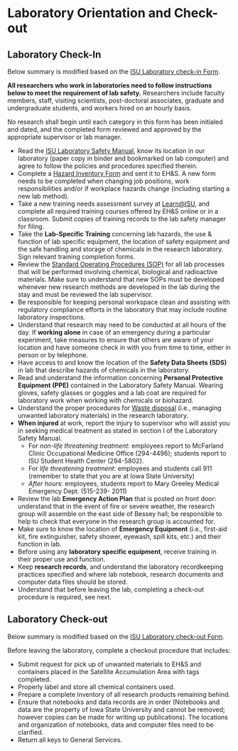 # Laboratory Orientation and Check-out

## Laboratory Check-In

Below summary is modified based on the [ISU Laboratory check-in Form](http://www.ehs.iastate.edu/sites/default/files/uploads/forms/LabCheckin.pdf).

**All researchers who work in laboratories need to follow instructions below to meet the requirement of lab safety.** Researchers include faculty members, staff, visiting scientists, post-doctoral associates, graduate and undergraduate students, and workers hired on an hourly basis. 

No research shall begin until each category in this form has been initialed and dated, and the completed form reviewed and approved by the appropriate supervisor or lab manager.

* Read the [ISU Laboratory Safety Manual](http://www.ehs.iastate.edu/publications/manuals/labsm.pdf), know its location in our laboratory (paper copy in binder and bookmarked on lab computer) and agree to follow the policies and procedures specified therein.
* Complete a [Hazard Inventory Form](http://www.ehs.iastate.edu/sites/default/files/uploads/forms/hazardinventory.pdf) and sent it to EH&S. A new form needs to be completed when changing job positions, work responsibilities and/or if workplace hazards change (including starting a new lab method).
* Take a new training needs assessment survey at [Learn@ISU](https://www.ehs.iastate.edu/my-eh-s/training), and complete all required training courses offered by EH&S online or in a classroom. Submit copies of training records to the lab safety manager for filing.
* Take the **Lab-Specific Training** concerning lab hazards, the use & function of lab specific equipment, the location of safety equipment and the safe handling and storage of chemicals in the research laboratory. Sign relevant training completion forms.
* Review the [Standard Operating Procedures (SOP)](SOP/README.md) for all lab processes that will be performed involving chemical, biological and radioactive materials. Make sure to understand that new SOPs must be developed whenever new research methods are developed in the lab during the stay and must be reviewed the lab supervisor.
* Be responsible for keeping personal workspace clean and assisting with regulatory compliance efforts in the laboratory that may include routine laboratory inspections.
* Understand that research may need to be conducted at all hours of the day. If **working alone** in case of an emergency during a particular experiment, take measures to ensure that others are aware of your location and have someone check in with you from time to time, either in person or by telephone.
* Have access to and know the location of the **Safety Data Sheets (SDS)** in lab that describe hazards of chemicals in the laboratory.
* Read and understand the information concerning **Personal Protective Equipment (PPE)** contained in the Laboratory Safety Manual. Wearing gloves, safety glasses or goggles and a lab coat are required for laboratory work when working with chemicals or biohazard.
* Understand the proper procedures for [Waste disposal](wasteDisposal.md) (i.e., managing unwanted laboratory materials) in the research laboratory.
* **When injured** at work, report the injury to supervisor who will assist you in seeking medical treatment as stated in section I of the Laboratory Safety Manual.
    * For *non-life threatening treatment*: employees report to McFarland Clinic Occupational Medicine Office (294-4496); students report to ISU Student Health Center (294-5802).
    * For *life threatening treatment*: employees and students call 911 (remember to state that you are at Iowa State University)
    * *After hours*: employees, students report to Mary Greeley Medical Emergency Dept. (515-239- 2011)
* Review the lab **Emergency Action Plan** that is posted on front door: understand that in the event of fire or severe weather, the research group will assemble on the east side of Bessey hall; be responsible to help to check that everyone in the research group is accounted for.
* Make sure to know the location of **Emergency Equipment** (i.e., first-aid kit, fire extinguisher, safety shower, eyewash, spill kits, etc.) and their function in lab.
* Before using any **laboratory specific equipment**, receive training in their proper use and function.
* Keep **research records**, and understand the laboratory recordkeeping practices specified and where lab notebook, research documents and computer data files should be stored.
* Understand that before leaving the lab, completing a check-out procedure is required, see next.

## Laboratory Check-out
Below summary is modified based on the [ISU Laboratory check-out Form](http://www.ehs.iastate.edu/forms/LabCheckout.pdf).

Before leaving the laboratory, complete a checkout procedure that includes:

* Submit request for pick up of unwanted materials to EH&S and containers placed in the Satellite Accumulation Area with tags completed.
* Properly label and store all chemical containers used.
* Prepare a complete inventory of all research products remaining behind.
* Ensure that notebooks and data records are in order (Notebooks and data are the property of Iowa State University and cannot be removed; however copies can be made for writing up publications). The locations and organization of notebooks, data and computer files need to be clarified.
* Return all keys to General Services.

